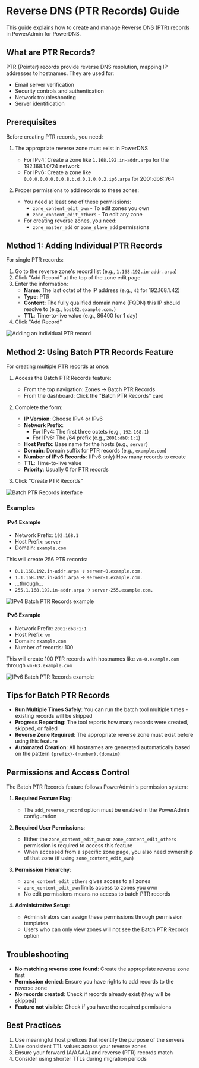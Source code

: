 # Reverse DNS (PTR Records) Guide

This guide explains how to create and manage Reverse DNS (PTR) records in PowerAdmin for PowerDNS.

## What are PTR Records?

PTR (Pointer) records provide reverse DNS resolution, mapping IP addresses to hostnames. They are used for:

- Email server verification
- Security controls and authentication
- Network troubleshooting
- Server identification

## Prerequisites

Before creating PTR records, you need:

1. The appropriate reverse zone must exist in PowerDNS
   - For IPv4: Create a zone like `1.168.192.in-addr.arpa` for the 192.168.1.0/24 network
   - For IPv6: Create a zone like `0.0.0.0.0.0.0.0.8.b.d.0.1.0.0.2.ip6.arpa` for 2001:db8::/64

2. Proper permissions to add records to these zones:
   - You need at least one of these permissions:
     - `zone_content_edit_own` - To edit zones you own
     - `zone_content_edit_others` - To edit any zone
   - For creating reverse zones, you need:
     - `zone_master_add` or `zone_slave_add` permissions

## Method 1: Adding Individual PTR Records

For single PTR records:

1. Go to the reverse zone's record list (e.g., `1.168.192.in-addr.arpa`)
2. Click "Add Record" at the top of the zone edit page
3. Enter the information:
   - **Name**: The last octet of the IP address (e.g., `42` for 192.168.1.42)
   - **Type**: PTR
   - **Content**: The fully qualified domain name (FQDN) this IP should resolve to (e.g., `host42.example.com.`)
   - **TTL**: Time-to-live value (e.g., 86400 for 1 day)
4. Click "Add Record"

![Adding an individual PTR record](../../screenshots/ptr-individual-record.png)

## Method 2: Using Batch PTR Records Feature

For creating multiple PTR records at once:

1. Access the Batch PTR Records feature:
   - From the top navigation: Zones → Batch PTR Records
   - From the dashboard: Click the "Batch PTR Records" card
   
2. Complete the form:
   - **IP Version**: Choose IPv4 or IPv6
   - **Network Prefix**: 
     - For IPv4: The first three octets (e.g., `192.168.1`)
     - For IPv6: The /64 prefix (e.g., `2001:db8:1:1`)
   - **Host Prefix**: Base name for the hosts (e.g., `server`)
   - **Domain**: Domain suffix for PTR records (e.g., `example.com`)
   - **Number of IPv6 Records**: (IPv6 only) How many records to create
   - **TTL**: Time-to-live value
   - **Priority**: Usually 0 for PTR records
   
3. Click "Create PTR Records"

![Batch PTR Records interface](../../screenshots/ptr-batch-interface.png)

### Examples

#### IPv4 Example

- Network Prefix: `192.168.1`
- Host Prefix: `server`
- Domain: `example.com`

This will create 256 PTR records:
- `0.1.168.192.in-addr.arpa` → `server-0.example.com.`
- `1.1.168.192.in-addr.arpa` → `server-1.example.com.`
- ...through...
- `255.1.168.192.in-addr.arpa` → `server-255.example.com.`

![IPv4 Batch PTR Records example](../../screenshots/ptr-ipv4-example.png)

#### IPv6 Example

- Network Prefix: `2001:db8:1:1`
- Host Prefix: `vm`
- Domain: `example.com`
- Number of records: 100

This will create 100 PTR records with hostnames like `vm-0.example.com` through `vm-63.example.com`

![IPv6 Batch PTR Records example](../../screenshots/ptr-ipv6-example.png)

## Tips for Batch PTR Records

- **Run Multiple Times Safely**: You can run the batch tool multiple times - existing records will be skipped
- **Progress Reporting**: The tool reports how many records were created, skipped, or failed
- **Reverse Zone Required**: The appropriate reverse zone must exist before using this feature
- **Automated Creation**: All hostnames are generated automatically based on the pattern `{prefix}-{number}.{domain}`

## Permissions and Access Control

The Batch PTR Records feature follows PowerAdmin's permission system:

1. **Required Feature Flag**:
   - The `add_reverse_record` option must be enabled in the PowerAdmin configuration

2. **Required User Permissions**:
   - Either the `zone_content_edit_own` or `zone_content_edit_others` permission is required to access this feature
   - When accessed from a specific zone page, you also need ownership of that zone (if using `zone_content_edit_own`)

3. **Permission Hierarchy**:
   - `zone_content_edit_others` gives access to all zones
   - `zone_content_edit_own` limits access to zones you own
   - No edit permissions means no access to batch PTR records

4. **Administrative Setup**:
   - Administrators can assign these permissions through permission templates
   - Users who can only view zones will not see the Batch PTR Records option

## Troubleshooting

- **No matching reverse zone found**: Create the appropriate reverse zone first
- **Permission denied**: Ensure you have rights to add records to the reverse zone
- **No records created**: Check if records already exist (they will be skipped)
- **Feature not visible**: Check if you have the required permissions

## Best Practices

1. Use meaningful host prefixes that identify the purpose of the servers
2. Use consistent TTL values across your reverse zones
3. Ensure your forward (A/AAAA) and reverse (PTR) records match
4. Consider using shorter TTLs during migration periods